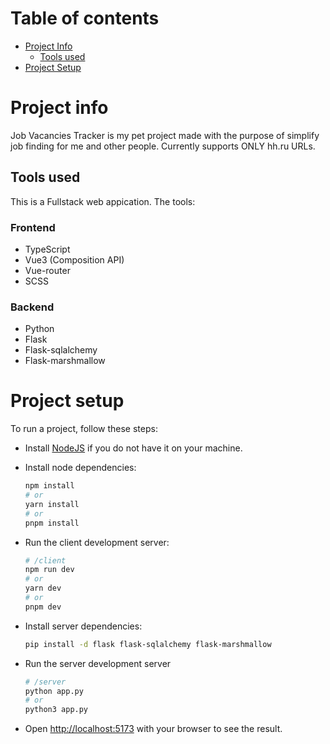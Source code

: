 
# Table of contents
* [Project Info](#project-info)
   * [Tools used](#tools-used)
* [Project Setup](#project-setup)

# Project info
Job Vacancies Tracker is my pet project made with the purpose of simplify job finding for me and other people. Currently supports ONLY hh.ru URLs.

## Tools used
This is a Fullstack web appication. The tools:

### Frontend
- TypeScript
- Vue3 (Composition API)
- Vue-router
- SCSS

### Backend
- Python
- Flask
- Flask-sqlalchemy
- Flask-marshmallow

# Project setup
To run a project, follow these steps:

- Install [NodeJS](https://nodejs.org/en) if you do not have it on your machine.

- Install node dependencies:
   ```bash
   npm install
   # or
   yarn install
   # or
   pnpm install
   ```

- Run the client development server:
  ```bash
  # /client
  npm run dev
  # or
  yarn dev
  # or
  pnpm dev
  ```
  
- Install server dependencies:
   ```bash
   pip install -d flask flask-sqlalchemy flask-marshmallow
   ```

- Run the server development server
   ```bash
   # /server
  python app.py
   # or
  python3 app.py
  ```

- Open [http://localhost:5173](http://localhost:5173) with your browser to see the result.

